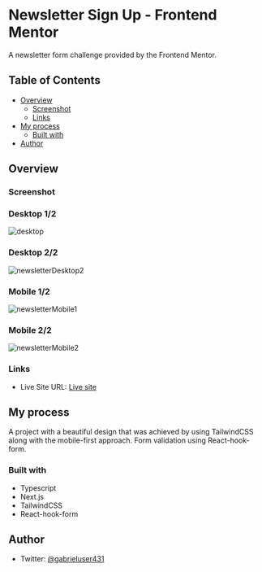 # Newsletter Sign Up - Frontend Mentor
A newsletter form challenge provided by the Frontend Mentor.

## Table of Contents
- [Overview](#overview)
  - [Screenshot](#screenshot)
  - [Links](#links)
- [My process](#my-process)
  - [Built with](#built-with)
- [Author](#author)

## Overview
### Screenshot
### Desktop 1/2
![desktop](https://github.com/Gabrieluser430/newsletter-project/assets/107634249/8b42ee33-ab38-4e7f-9afb-fa1e97f8fd5e)
### Desktop 2/2
![newsletterDesktop2](https://github.com/Gabrieluser430/newsletter-project/assets/107634249/b008e804-7511-4508-9330-f097f825a185)


### Mobile 1/2
![newsletterMobile1](https://github.com/Gabrieluser430/newsletter-project/assets/107634249/719e03b1-9d7a-44ef-9fa7-983a7be49c81)

### Mobile 2/2
![newsletterMobile2](https://github.com/Gabrieluser430/newsletter-project/assets/107634249/9462fe73-9319-4e2c-aace-6650da5779ec)





### Links
- Live Site URL: [Live site](https://vercel.com/gabrieluser430/newsletter-frontform)

## My process
A project with a beautiful design that was achieved by using TailwindCSS along with the mobile-first approach. Form validation using React-hook-form.
### Built with
- Typescript
- Next.js
- TailwindCSS
- React-hook-form

## Author
- Twitter: [@gabrieluser431](https://twitter.com/gabrieluser431)
